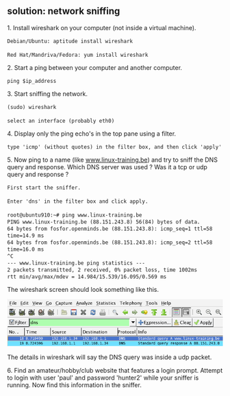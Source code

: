 ## solution: network sniffing

1\. Install wireshark on your computer (not inside a virtual machine).

    Debian/Ubuntu: aptitude install wireshark

    Red Hat/Mandriva/Fedora: yum install wireshark

2\. Start a ping between your computer and another computer.

    ping $ip_address

3\. Start sniffing the network.

    (sudo) wireshark

    select an interface (probably eth0)

4\. Display only the ping echo\'s in the top pane using a filter.

    type 'icmp' (without quotes) in the filter box, and then click 'apply'

5\. Now ping to a name (like www.linux-training.be) and try to sniff the
DNS query and response. Which DNS server was used ? Was it a tcp or udp
query and response ?

    First start the sniffer.

    Enter 'dns' in the filter box and click apply.

    root@ubuntu910:~# ping www.linux-training.be
    PING www.linux-training.be (88.151.243.8) 56(84) bytes of data.
    64 bytes from fosfor.openminds.be (88.151.243.8): icmp_seq=1 ttl=58 time=14.9 ms
    64 bytes from fosfor.openminds.be (88.151.243.8): icmp_seq=2 ttl=58 time=16.0 ms
    ^C
    --- www.linux-training.be ping statistics ---
    2 packets transmitted, 2 received, 0% packet loss, time 1002ms
    rtt min/avg/max/mdev = 14.984/15.539/16.095/0.569 ms

The wireshark screen should look something like this.

![](assets/wireshark_dns_sniff.png)

The details in wireshark will say the DNS query was inside a udp packet.

6\. Find an amateur/hobby/club website that features a login prompt.
Attempt to login with user \'paul\' and password \'hunter2\' while your
sniffer is running. Now find this information in the sniffer.

